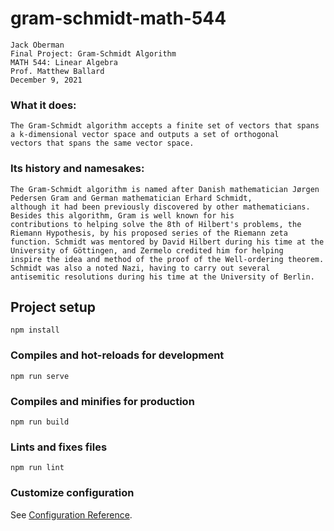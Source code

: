 # gram-schmidt-math-544
```
Jack Oberman
Final Project: Gram-Schmidt Algorithm
MATH 544: Linear Algebra
Prof. Matthew Ballard
December 9, 2021
```
### What it does:
````
The Gram-Schmidt algorithm accepts a finite set of vectors that spans a k-dimensional vector space and outputs a set of orthogonal 
vectors that spans the same vector space. 
````
### Its history and namesakes:
```
The Gram-Schmidt algorithm is named after Danish mathematician Jørgen Pedersen Gram and German mathematician Erhard Schmidt, 
although it had been previously discovered by other mathematicians.  Besides this algorithm, Gram is well known for his 
contributions to helping solve the 8th of Hilbert's problems, the Riemann Hypothesis, by his proposed series of the Riemann zeta 
function. Schmidt was mentored by David Hilbert during his time at the University of Göttingen, and Zermelo credited him for helping 
inspire the idea and method of the proof of the Well-ordering theorem. Schmidt was also a noted Nazi, having to carry out several 
antisemitic resolutions during his time at the University of Berlin. 
```
## Project setup
```
npm install
```

### Compiles and hot-reloads for development
```
npm run serve
```

### Compiles and minifies for production
```
npm run build
```

### Lints and fixes files
```
npm run lint
```

### Customize configuration
See [Configuration Reference](https://cli.vuejs.org/config/).
